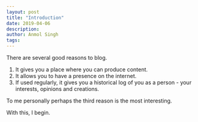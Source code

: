 ```yaml
---
layout: post
title: "Introduction"
date: 2019-04-06
description: 
author: Anmol Singh
tags:
---
```

There are several good reasons to blog. 
1. It gives you a place where you can produce content. 
2. It allows you to have a presence on the internet. 
3. If used regularly, it gives you a historical log of you as a person - your interests, opinions and creations. 

To me personally perhaps the third reason is the most interesting. 

With this, I begin. 

